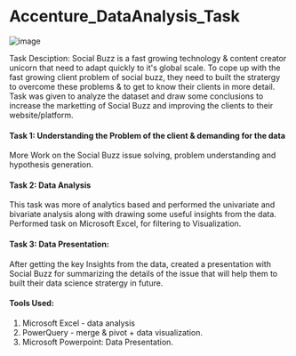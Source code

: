# Accenture_DataAnalysis_Task

![image](https://user-images.githubusercontent.com/73512374/179814754-e08725d8-13c1-4826-b79e-a9b551e1660c.png)


Task Desciption:
Social Buzz is a fast growing technology & content creator unicorn  that need to adapt quickly to it's global scale. To cope up with the fast growing client problem of social buzz, they need to built the stratergy to overcome these problems & to get to know their clients in more detail.
Task was given to analyze the dataset and draw some conclusions to increase the marketting of Social Buzz and improving the clients to their website/platform.

#### Task 1: Understanding the Problem of the client & demanding for the data
More Work on the Social Buzz issue solving, problem understanding and hypothesis generation.

#### Task 2: Data Analysis
This task was more of analytics based and performed the univariate and bivariate analysis along with drawing some useful insights from the data.
Performed task on Microsoft Excel, for filtering to Visualization.

#### Task 3: Data Presentation:
After getting the key Insights from the data, created a presentation with Social Buzz for summarizing the details of the issue that will help them to built their data science stratergy in future.


#### Tools Used:
1. Microsoft Excel - data analysis
2. PowerQuery - merge & pivot + data visualization.
3. Microsoft Powerpoint: Data Presentation.



